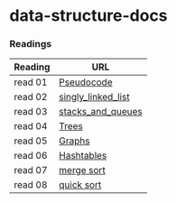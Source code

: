 # data-structure-docs

### Readings

**Reading**     | **URL**
------------ | -------------
read 01     | [Pseudocode](https://codefellows.github.io/common_curriculum/data_structures_and_algorithms/Pseudocode)
read 02     | [singly_linked_list](https://codefellows.github.io/common_curriculum/data_structures_and_algorithms/Code_401/class-05/resources/singly_linked_list.html)
read 03     | [stacks_and_queues](https://codefellows.github.io/common_curriculum/data_structures_and_algorithms/Code_401/class-10/resources/stacks_and_queues.html)
read 04     | [Trees](https://codefellows.github.io/common_curriculum/data_structures_and_algorithms/Code_401/class-15/resources/Trees.html)
read 05     | [Graphs](https://codefellows.github.io/common_curriculum/data_structures_and_algorithms/Code_401/class-35/resources/graphs.html)
read 06     | [Hashtables](https://codefellows.github.io/common_curriculum/data_structures_and_algorithms/Code_401/class-30/resources/Hashtables.html)
read 07     | [merge sort](https://codefellows.github.io/common_curriculum/data_structures_and_algorithms/Code_401/class-29/interview-01.html)
read 08     | [quick sort](https://codefellows.github.io/common_curriculum/data_structures_and_algorithms/Code_401/class-29/interview-02.html)
